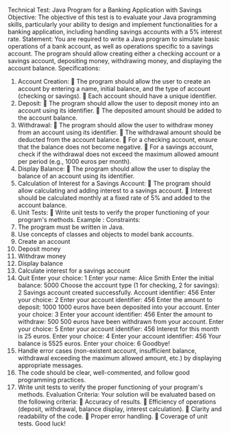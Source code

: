 Technical Test: Java Program for a Banking Application with Savings
Objective:
The objective of this test is to evaluate your Java programming skills, particularly your ability to design and implement functionalities for a banking application, including handling savings accounts with a 5% interest rate.
Statement:
You are required to write a Java program to simulate basic operations of a bank account, as well as operations specific to a savings account. The program should allow creating either a checking account or a savings account, depositing money, withdrawing money, and displaying the account balance.
Specifications:
1. Account Creation:
 The program should allow the user to create an account by entering a name, initial balance, and the type of account (checking or savings).
 Each account should have a unique identifier.
2. Deposit:
 The program should allow the user to deposit money into an account using its identifier.
 The deposited amount should be added to the account balance.
3. Withdrawal:
 The program should allow the user to withdraw money from an account using its identifier.
 The withdrawal amount should be deducted from the account balance.
 For a checking account, ensure that the balance does not become negative.
 For a savings account, check if the withdrawal does not exceed the maximum allowed amount per period (e.g., 1000 euros per month).
4. Display Balance:
 The program should allow the user to display the balance of an account using its identifier.
5. Calculation of Interest for a Savings Account:
 The program should allow calculating and adding interest to a savings account.
 Interest should be calculated monthly at a fixed rate of 5% and added to the account balance.
6. Unit Tests:
 Write unit tests to verify the proper functioning of your program's methods.
Example :
Constraints:
1. The program must be written in Java.
2. Use concepts of classes and objects to model bank accounts.
1. Create an account
2. Deposit money
3. Withdraw money
4. Display balance
5. Calculate interest for a savings account
6. Quit
Enter your choice: 1
Enter your name: Alice Smith
Enter the initial balance: 5000
Choose the account type (1 for checking, 2 for savings): 2
Savings account created successfully. Account identifier: 456
Enter your choice: 2
Enter your account identifier: 456
Enter the amount to deposit: 1000
1000 euros have been deposited into your account.
Enter your choice: 3
Enter your account identifier: 456
Enter the amount to withdraw: 500
500 euros have been withdrawn from your account.
Enter your choice: 5
Enter your account identifier: 456
Interest for this month is 25 euros.
Enter your choice: 4
Enter your account identifier: 456
Your balance is 5525 euros.
Enter your choice: 6
Goodbye!
3. Handle error cases (non-existent account, insufficient balance, withdrawal exceeding the maximum allowed amount, etc.) by displaying appropriate messages.
4. The code should be clear, well-commented, and follow good programming practices.
5. Write unit tests to verify the proper functioning of your program's methods.
Evaluation Criteria:
Your solution will be evaluated based on the following criteria:
 Accuracy of results.
 Efficiency of operations (deposit, withdrawal, balance display, interest calculation).
 Clarity and readability of the code.
 Proper error handling.
 Coverage of unit tests.
Good luck!
